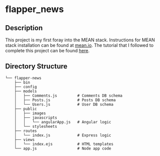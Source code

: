 # flapper_news

## Description
This project is my first foray into the MEAN stack. Instructions for MEAN stack installation can be found at [mean.io](http://mean.io/). The tutorial that I followed to complete this project can be found [here](https://thinkster.io/mean-stack-tutorial/).

## Directory Structure
```
└── flapper-news
    ├── bin
    ├── config
    ├── models
    │   ├── Comments.js         # Comments DB schema
    │   ├── Posts.js            # Posts DB schema
    │   └── Users.js            # User DB schema
    ├── public
    │   ├── images
    │   ├── javascripts
    │   │   └── angularApp.js   # Angular logic
    │   └── stylesheets
    ├── routes
    │   └── index.js            # Express logic
    ├── views
    │   └── index.ejs           # HTML templates
    └── app.js                  # Node app code
```
